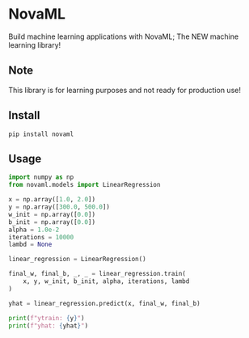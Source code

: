 # NovaML
Build machine learning applications with NovaML; The NEW machine learning library!

## Note
This library is for learning purposes and not ready for production use!

## Install
```shell
pip install novaml
```

## Usage
```python
import numpy as np
from novaml.models import LinearRegression

x = np.array([1.0, 2.0])
y = np.array([300.0, 500.0])
w_init = np.array([0.0])
b_init = np.array([0.0])
alpha = 1.0e-2
iterations = 10000
lambd = None

linear_regression = LinearRegression()

final_w, final_b, _, _ = linear_regression.train(
    x, y, w_init, b_init, alpha, iterations, lambd
)

yhat = linear_regression.predict(x, final_w, final_b)

print(f"ytrain: {y}")
print(f"yhat: {yhat}")
```

